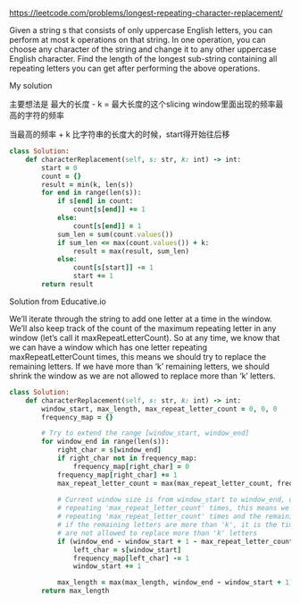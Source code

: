 https://leetcode.com/problems/longest-repeating-character-replacement/

Given a string s that consists of only uppercase English letters, you can perform at most k operations on that string.
In one operation, you can choose any character of the string and change it to any other uppercase English character.
Find the length of the longest sub-string containing all repeating letters you can get after performing the above operations.

My solution

主要想法是 最大的长度 - k = 最大长度的这个slicing window里面出现的频率最高的字符的频率

当最高的频率 + k 比字符串的长度大的时候，start得开始往后移

```ruby
class Solution:
    def characterReplacement(self, s: str, k: int) -> int:
        start = 0
        count = {}
        result = min(k, len(s))
        for end in range(len(s)):
            if s[end] in count:
                count[s[end]] += 1
            else:
                count[s[end]] = 1
            sum_len = sum(count.values())
            if sum_len <= max(count.values()) + k:
                result = max(result, sum_len)
            else:
                count[s[start]] -= 1
                start += 1
        return result
```

Solution from Educative.io

We’ll iterate through the string to add one letter at a time in the window. We’ll also keep track of the count of the maximum repeating 
letter in any window (let’s call it maxRepeatLetterCount). So at any time, we know that we can have a window which has one letter 
repeating maxRepeatLetterCount times, this means we should try to replace the remaining letters. If we have more than ‘k’ remaining
letters, we should shrink the window as we are not allowed to replace more than ‘k’ letters.

```ruby
class Solution:
    def characterReplacement(self, s: str, k: int) -> int:
        window_start, max_length, max_repeat_letter_count = 0, 0, 0
        frequency_map = {}

        # Try to extend the range [window_start, window_end]
        for window_end in range(len(s)):
            right_char = s[window_end]
            if right_char not in frequency_map:
                frequency_map[right_char] = 0
            frequency_map[right_char] += 1
            max_repeat_letter_count = max(max_repeat_letter_count, frequency_map[right_char])
        
            # Current window size is from window_start to window_end, overall we have a letter which is
            # repeating 'max_repeat_letter_count' times, this means we can have a window which has one letter
            # repeating 'max_repeat_letter_count' times and the remaining letters we should replace.
            # if the remaining letters are more than 'k', it is the time to shrink the window as we
            # are not allowed to replace more than 'k' letters
            if (window_end - window_start + 1 - max_repeat_letter_count) > k:
                left_char = s[window_start]
                frequency_map[left_char] -= 1
                window_start += 1

            max_length = max(max_length, window_end - window_start + 1)
        return max_length
```
